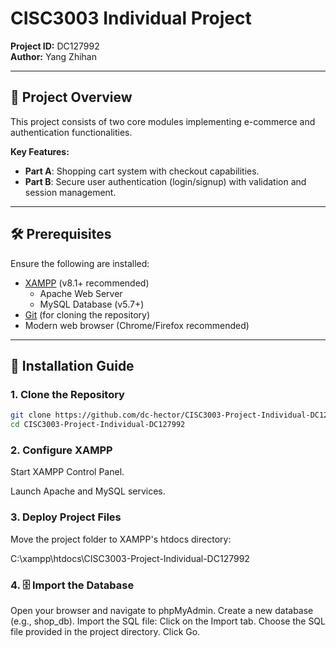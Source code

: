 # CISC3003 Individual Project  
**Project ID:** DC127992  
**Author:** Yang Zhihan

---

## 📜 Project Overview  
This project consists of two core modules implementing e-commerce and authentication functionalities.  

**Key Features:**  
- **Part A**: Shopping cart system with checkout capabilities.  
- **Part B**: Secure user authentication (login/signup) with validation and session management.  

---

## 🛠️ Prerequisites  
Ensure the following are installed:  
- [XAMPP](https://www.apachefriends.org/) (v8.1+ recommended)  
  - Apache Web Server  
  - MySQL Database (v5.7+)  
- [Git](https://git-scm.com/) (for cloning the repository)  
- Modern web browser (Chrome/Firefox recommended)  

---

## 🚀 Installation Guide  

### 1. Clone the Repository  
```bash  
git clone https://github.com/dc-hector/CISC3003-Project-Individual-DC127992.git  
cd CISC3003-Project-Individual-DC127992
```
### 2. Configure XAMPP
Start XAMPP Control Panel.

Launch Apache and MySQL services.

### 3. Deploy Project Files
Move the project folder to XAMPP's htdocs directory:

C:\xampp\htdocs\CISC3003-Project-Individual-DC127992  

### 4. 🗄️ Import the Database
Open your browser and navigate to phpMyAdmin.
Create a new database (e.g., shop_db).
Import the SQL file:
Click on the Import tab.
Choose the SQL file provided in the project directory.
Click Go.
